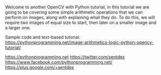 Welcome to another OpenCV with Python tutorial, in this tutorial we are going to be covering some simple arithmetic operations that we can perform on images, along with explaining what they do. To do this, we will require two images of equal size to start, then later on a smaller image and a larger one. 

Sample code and text-based tutorial: https://pythonprogramming.net/image-arithmetics-logic-python-opencv-tutorial/

https://pythonprogramming.net
https://twitter.com/sentdex
https://www.facebook.com/pythonprogramming.net/
https://plus.google.com/+sentdex